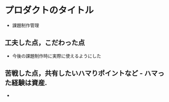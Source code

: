 # プロダクトのタイトル

- 課題制作管理

## 工夫した点，こだわった点

- 今後の課題制作時に実際に使えるようにした

## 苦戦した点，共有したいハマりポイントなど - ハマった経験は資産.

-
